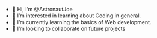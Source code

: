 - 👋 Hi, I’m @AstronautJoe
- 👀 I’m interested in learning about Coding in general.
- 🌱 I’m currently learning the basics of Web development.
- 💞️ I’m looking to collaborate on future projects


<!---
AstronautJoe/AstronautJoe is a ✨ special ✨ repository because its `README.md` (this file) appears on your GitHub profile.
You can click the Preview link to take a look at your changes.
--->
